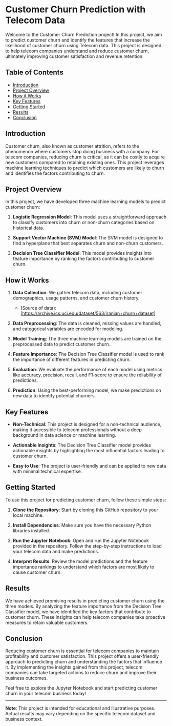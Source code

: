 # Customer Churn Prediction with Telecom Data

Welcome to the Customer Churn Prediction project! In this project, we aim to predict customer churn and identify the features that increase the likelihood of customer churn using Telecom data. This project is designed to help telecom companies understand and reduce customer churn, ultimately improving customer satisfaction and revenue retention.

## Table of Contents

- [Introduction](#introduction)
- [Project Overview](#project-overview)
- [How it Works](#how-it-works)
- [Key Features](#key-features)
- [Getting Started](#getting-started)
- [Results](#results)
- [Conclusion](#conclusion)

## Introduction

Customer churn, also known as customer attrition, refers to the phenomenon where customers stop doing business with a company. For telecom companies, reducing churn is critical, as it can be costly to acquire new customers compared to retaining existing ones. This project leverages machine learning techniques to predict which customers are likely to churn and identifies the factors contributing to churn.

## Project Overview

In this project, we have developed three machine learning models to predict customer churn:

1. **Logistic Regression Model**: This model uses a straightforward approach to classify customers into churn or non-churn categories based on historical data.

2. **Support Vector Machine (SVM) Model**: The SVM model is designed to find a hyperplane that best separates churn and non-churn customers.

3. **Decision Tree Classifier Model**: This model provides insights into feature importance by ranking the factors contributing to customer churn.

## How it Works

1. **Data Collection**: We gather telecom data, including customer demographics, usage patterns, and customer churn history.
   - (Source of data): [https://archive.ics.uci.edu/dataset/563/iranian+churn+dataset]

2. **Data Preprocessing**: The data is cleaned, missing values are handled, and categorical variables are encoded for modeling.

3. **Model Training**: The three machine learning models are trained on the preprocessed data to predict customer churn.

4. **Feature Importance**: The Decision Tree Classifier model is used to rank the importance of different features in predicting churn.

5. **Evaluation**: We evaluate the performance of each model using metrics like accuracy, precision, recall, and F1-score to ensure the reliability of predictions.

6. **Prediction**: Using the best-performing model, we make predictions on new data to identify potential churners.

## Key Features

- **Non-Technical**: This project is designed for a non-technical audience, making it accessible to telecom professionals without a deep background in data science or machine learning.

- **Actionable Insights**: The Decision Tree Classifier model provides actionable insights by highlighting the most influential factors leading to customer churn.

- **Easy to Use**: The project is user-friendly and can be applied to new data with minimal technical expertise.

## Getting Started

To use this project for predicting customer churn, follow these simple steps:

1. **Clone the Repository**: Start by cloning this GitHub repository to your local machine.

2. **Install Dependencies**: Make sure you have the necessary Python libraries installed. 

3. **Run the Jupyter Notebook**: Open and run the Jupyter Notebook provided in the repository. Follow the step-by-step instructions to load your telecom data and make predictions.

4. **Interpret Results**: Review the model predictions and the feature importance rankings to understand which factors are most likely to cause customer churn.

## Results

We have achieved promising results in predicting customer churn using the three models. By analyzing the feature importance from the Decision Tree Classifier model, we have identified the key factors that contribute to customer churn. These insights can help telecom companies take proactive measures to retain valuable customers.

## Conclusion

Reducing customer churn is essential for telecom companies to maintain profitability and customer satisfaction. This project offers a user-friendly approach to predicting churn and understanding the factors that influence it. By implementing the insights gained from this project, telecom companies can take targeted actions to reduce churn and improve their business outcomes.

Feel free to explore the Jupyter Notebook and start predicting customer churn in your telecom business today!

---

**Note**: This project is intended for educational and illustrative purposes. Actual results may vary depending on the specific telecom dataset and business context.
